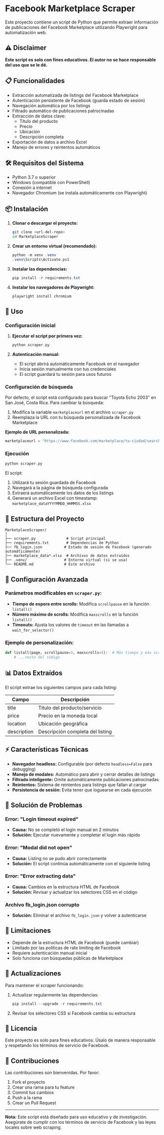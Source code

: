 # Facebook Marketplace Scraper

Este proyecto contiene un script de Python que permite extraer información de publicaciones del Facebook Marketplace utilizando Playwright para automatización web.

## ⚠️ Disclaimer

**Este script es solo con fines educativos. El autor no se hace responsable del uso que se le dé.**

## 📋 Funcionalidades

- Extracción automatizada de listings del Facebook Marketplace
- Autenticación persistente de Facebook (guarda estado de sesión)
- Navegación automática por los listings
- Filtrado automático de publicaciones patrocinadas
- Extracción de datos clave:
  - Título del producto
  - Precio
  - Ubicación
  - Descripción completa
- Exportación de datos a archivo Excel
- Manejo de errores y reintentos automáticos

## 🛠️ Requisitos del Sistema

- Python 3.7 o superior
- Windows (compatible con PowerShell)
- Conexión a internet
- Navegador Chromium (se instala automáticamente con Playwright)

## 📦 Instalación

1. **Clonar o descargar el proyecto:**

   ```bash
   git clone <url-del-repo>
   cd MarketplaceScraper
   ```

2. **Crear un entorno virtual (recomendado):**

   ```powershell
   python -m venv .venv
   .venv\Scripts\Activate.ps1
   ```

3. **Instalar las dependencias:**

   ```powershell
   pip install -r requirements.txt
   ```

4. **Instalar los navegadores de Playwright:**
   ```powershell
   playwright install chromium
   ```

## 🚀 Uso

### Configuración inicial

1. **Ejecutar el script por primera vez:**

   ```powershell
   python scraper.py
   ```

2. **Autenticación manual:**
   - El script abrirá automáticamente Facebook en el navegador
   - Inicia sesión manualmente con tus credenciales
   - El script guardará tu sesión para usos futuros

### Configuración de búsqueda

Por defecto, el script está configurado para buscar "Toyota Echo 2003" en San José, Costa Rica. Para cambiar la búsqueda:

1. Modifica la variable `marketplaceurl` en el archivo `scraper.py`
2. Reemplaza la URL con tu búsqueda personalizada de Facebook Marketplace

**Ejemplo de URL personalizada:**

```python
marketplaceurl = "https://www.facebook.com/marketplace/tu-ciudad/search/?query=tu-busqueda"
```

### Ejecución

```powershell
python scraper.py
```

El script:

1. Utilizará tu sesión guardada de Facebook
2. Navegará a la página de búsqueda configurada
3. Extraerá automáticamente los datos de los listings
4. Generará un archivo Excel con timestamp: `marketplace_dataYYYYMMDD_HHMMSS.xlsx`

## 📁 Estructura del Proyecto

```
MarketplaceScraper/
│
├── scraper.py              # Script principal
├── requirements.txt        # Dependencias de Python
├── fb_login.json          # Estado de sesión de Facebook (generado automáticamente)
├── marketplace_data*.xlsx  # Archivos de datos extraídos
├── .venv/                 # Entorno virtual (si se usa)
└── README.md              # Este archivo
```

## 🔧 Configuración Avanzada

### Parámetros modificables en `scraper.py`:

- **Tiempo de espera entre scrolls:** Modifica `scrollpause` en la función `listall()`
- **Número máximo de scrolls:** Modifica `maxscrolls` en la función `listall()`
- **Timeouts:** Ajusta los valores de `timeout` en las llamadas a `wait_for_selector()`

### Ejemplo de personalización:

```python
def listall(page, scrollpause=3, maxscrolls=5):  # Más tiempo y más scrolls
    # ...resto del código
```

## 📊 Datos Extraídos

El script extrae los siguientes campos para cada listing:

| Campo       | Descripción                      |
| ----------- | -------------------------------- |
| title       | Título del producto/servicio     |
| price       | Precio en la moneda local        |
| location    | Ubicación geográfica             |
| description | Descripción completa del listing |

## ⚡ Características Técnicas

- **Navegador headless:** Configurable (por defecto `headless=False` para debugging)
- **Manejo de modales:** Automático para abrir y cerrar detalles de listings
- **Filtrado inteligente:** Omite automáticamente publicaciones patrocinadas
- **Reintentos:** Sistema de reintentos para listings que fallan al cargar
- **Persistencia de sesión:** Evita tener que loguearse en cada ejecución

## 🐛 Solución de Problemas

### Error: "Login timeout expired"

- **Causa:** No se completó el login manual en 2 minutos
- **Solución:** Ejecutar nuevamente y completar el login más rápido

### Error: "Modal did not open"

- **Causa:** Listing no se pudo abrir correctamente
- **Solución:** El script continúa automáticamente con el siguiente listing

### Error: "Error extracting data"

- **Causa:** Cambios en la estructura HTML de Facebook
- **Solución:** Revisar y actualizar los selectores CSS en el código

### Archivo fb_login.json corrupto

- **Solución:** Eliminar el archivo `fb_login.json` y volver a autenticarse

## 📝 Limitaciones

- Depende de la estructura HTML de Facebook (puede cambiar)
- Limitado por las políticas de rate limiting de Facebook
- Requiere autenticación manual inicial
- Solo funciona con búsquedas públicas de Marketplace

## 🔄 Actualizaciones

Para mantener el scraper funcionando:

1. Actualizar regularmente las dependencias:

   ```powershell
   pip install --upgrade -r requirements.txt
   ```

2. Revisar los selectores CSS si Facebook cambia su estructura

## 📄 Licencia

Este proyecto es solo para fines educativos. Úsalo de manera responsable y respetando los términos de servicio de Facebook.

## 🤝 Contribuciones

Las contribuciones son bienvenidas. Por favor:

1. Fork el proyecto
2. Crear una rama para tu feature
3. Commit tus cambios
4. Push a la rama
5. Crear un Pull Request

---

**Nota:** Este script está diseñado para uso educativo y de investigación. Asegúrate de cumplir con los términos de servicio de Facebook y las leyes locales sobre web scraping.
